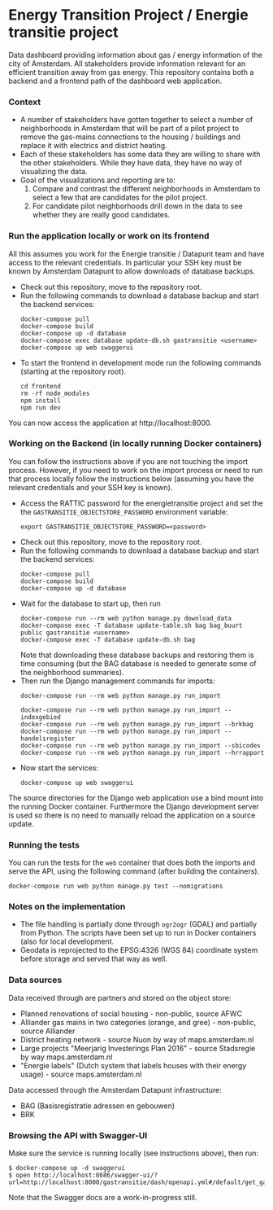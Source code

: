 # Energy Transition Project / Energie transitie project

Data dashboard providing information about gas / energy information
of the city of Amsterdam. All stakeholders provide information relevant
for an efficient transition away from gas energy. This repository contains
both a backend and a frontend path of the dashboard web application.

### Context
* A number of stakeholders have gotten together to select a number of
  neighborhoods in Amsterdam that will be part of a pilot project to
  remove the gas-mains connections to the housing / buildings and replace
  it with electrics and district heating.
* Each of these stakeholders has some data they are willing to share with
  the other stakeholders. While they have data, they have no way of
  visualizing the data.
* Goal of the visualizations and reporting are to:
  1. Compare and contrast the different neighborhoods in Amsterdam to select
     a few that are candidates for the pilot project.
  2. For candidate pilot neighborhoods drill down in the data to see whether
     they are really good candidates.


### Run the application locally or work on its frontend
All this assumes you work for the Energie transitie / Datapunt team and have
access to the relevant credentials. In particular your SSH key must be known
by Amsterdam Datapunt to allow downloads of database backups.

* Check out this repository, move to the repository root.
* Run the following commands to download a database backup and start the
  backend services:
  ```
  docker-compose pull
  docker-compose build
  docker-compose up -d database
  docker-compose exec database update-db.sh gastransitie <username>
  docker-compose up web swaggerui
  ```
* To start the frontend in development mode run the following commands
  (starting at the repository root).
  ```
  cd frontend
  rm -rf node_modules
  npm install
  npm run dev
  ```

You can now access the application at http://localhost:8000.

### Working on the Backend (in locally running Docker containers)
You can follow the instructions above if you are not touching the import
process. However, if you need to work on the import process or need to run
that process locally follow the instructions below (assuming you have the
relevant credentials and your SSH key is known).

* Access the RATTIC password for the energietransitie project and set the
  the `GASTRANSITIE_OBJECTSTORE_PASSWORD` environment variable:
  ```
  export GASTRANSITIE_OBJECTSTORE_PASSWORD=<password>
  ```
* Check out this repository, move to the repository root.
* Run the following commands to download a database backup and start the
  backend services:
  ```
  docker-compose pull
  docker-compose build
  docker-compose up -d database
  ```
* Wait for the database to start up, then run
  ```
  docker-compose run --rm web python manage.py download_data
  docker-compose exec -T database update-table.sh bag bag_buurt public gastransitie <username>
  docker-compose exec -T database update-db.sh bag
  ```
  Note that downloading these database backups and restoring them is time
  consuming (but the BAG database is needed to generate some of the
  neighborhood summaries).
* Then run the Django management commands for imports:
  ```
  docker-compose run --rm web python manage.py run_import

  docker-compose run --rm web python manage.py run_import --indexgebied
  docker-compose run --rm web python manage.py run_import --brkbag
  docker-compose run --rm web python manage.py run_import --handelsregister
  docker-compose run --rm web python manage.py run_import --sbicodes
  docker-compose run --rm web python manage.py run_import --hrrapport
  ```
* Now start the services:
  ```
  docker-compose up web swaggerui
  ```

The source directories for the Django web application use a bind mount into
the running Docker container. Furthermore the Django development server is used
so there is no need to manually reload the application on a source update.

### Running the tests
You can run the tests for the `web` container that does both the imports
and serve the API, using the following command (after building the containers).

```
docker-compose run web python manage.py test --nomigrations
```


### Notes on the implementation
* The file handling is partially done through `ogr2ogr` (GDAL) and partially
  from Python. The scripts have been set up to run in Docker containers (also
  for local development.
* Geodata is reprojected to the EPSG:4326 (WGS 84) coordinate system before
  storage and served that way as well.


### Data sources
Data received through are partners and stored on the object store:
* Planned renovations of social housing - non-public, source AFWC
* Alliander gas mains in two categories (orange, and gree) - non-public, source
  Alliander
* District heating network - source Nuon by way of maps.amsterdam.nl
* Large projects "Meerjarig Investerings Plan 2016" - source Stadsregie by way
  maps.amsterdam.nl
* "Energie labels" (Dutch system that labels houses with their energy usage) -
  source maps.amsterdam.nl

Data accessed through the Amsterdam Datapunt infrastructure:
* BAG (Basisregistratie adressen en gebouwen)
* BRK


### Browsing the API with Swagger-UI

Make sure the service is running locally (see instructions above), then run:

```
$ docker-compose up -d swaggerui
$ open http://localhost:8686/swagger-ui/?url=http://localhost:8000/gastransitie/dash/openapi.yml#/default/get_gastransitie_api_afwc_
```

Note that the Swagger docs are a work-in-progress still.
